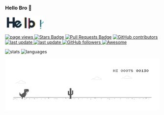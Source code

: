 ### Hello Bro 👋

<img width="25%" height="25%" src="./gif/hello.gif" href="https://github.com/bahrulajisantoso"/><br>

<!-- Here are some ideas to get you started: -->

<!-- - 🔭 I’m currently working on ... -->
<!-- - 🌱 I’m currently learning ... -->
<!-- - 👯 I’m looking to collaborate on ... -->
<!-- - 🤔 I’m looking for help with ... -->
<!-- - 💬 Ask me about ... -->
<!-- - 📫 How to reach me: ... -->
<!-- - 😄 Pronouns: ... -->
<!-- - ⚡ Fun fact: ... -->

<p align="left">
  <a href="https://github.com/bahrulajisantoso/bahrulajisantoso">
    <img src="https://komarev.com/ghpvc/?username=bahrulajisantoso" alt="page views" />
  </a>
  <!-- <a href="https://macropower.readthedocs.io/en/latest">
    <img alt="Read the Docs" src="https://img.shields.io/readthedocs/macropower?logo=read-the-docs">
  </a> -->
  <!-- <a href="https://stackoverflow.com/users/4868262">
    <img alt="Stack Exchange reputation" src="https://img.shields.io/stackexchange/stackoverflow/r/4868262?color=orange&label=reputation&logo=stackoverflow">
  </a> -->
  <!-- <a href="https://reddit.com/u/macropower">
    <img alt="Reddit User Karma" src="https://img.shields.io/reddit/user-karma/combined/macropower?label=karma&logo=reddit">
  </a> -->
  <a href="https://github.com/bahrulajisantoso/bahrulajisantoso/stargazers">
  <img src="https://img.shields.io/github/stars/bahrulajisantoso/bahrulajisantoso" alt="Stars Badge"/></a>
  
  <!-- <a href="https://github.com/bahrulajisantoso/bahrulajisantoso/network/members">
  <img src="https://img.shields.io/github/forks/bahrulajisantoso/bahrulajisantoso" alt="Forks Badge"/></a> -->
  
  <a href="https://github.com/bahrulajisantoso/bahrulajisantoso/pulls">
  <img src="https://img.shields.io/github/issues-pr/bahrulajisantoso/bahrulajisantoso" alt="Pull Requests Badge"/></a>
  
  <!-- <a href="https://github.com/bahrulajisantoso/bahrulajisantoso/issues">
  <img src="https://img.shields.io/github/issues/bahrulajisantoso/bahrulajisantoso" alt="Issues Badge"/></a> -->
  
  <a href="https://github.com/bahrulajisantoso/bahrulajisantoso/graphs/contributors">
  <img alt="GitHub contributors" src="https://img.shields.io/github/contributors/bahrulajisantoso/bahrulajisantoso?color=2b9348"></a>

  <a href="">
  <img src="https://img.shields.io/github/last-commit/bahrulajisantoso/bahrulajisantoso" alt="last update" />
  </a>
  <a href="">
  
  <img src="https://img.shields.io/github/commit-activity/m/bahrulajisantoso/bahrulajisantoso" alt="last update" />
  </a>

  <!-- <a href="">
  <img src="https://img.shields.io/github/last-commit/bahrulajisantoso/bahrulajisantoso?style=flat-square&cacheSeconds=86400" alt="last update" />
  </a> -->
  
  <!-- <a href="https://github.com/bahrulajisantoso/bahrulajisantoso/blob/master/LICENSE">
  <img src="https://img.shields.io/github/license/bahrulajisantoso/bahrulajisantoso?color=2b9348" alt="License Badge"/></a>
   -->
  <a href="https://github.com/bahrulajisantoso?tab=followers">
    <img alt="GitHub followers" src="https://img.shields.io/github/followers/bahrulajisantoso?color=green&logo=github">
  </a>
  
  <a href="https://github.com/abhisheknaiidu/awesome-github-profile-readme">
    <img alt="Awesome" src="https://awesome.re/mentioned-badge.svg">
  </a>
</p>

<p align="left"> 

<img width="45%" src="https://github-readme-stats.vercel.app/api?username=bahrulajisantoso&show_icons=true&theme=gotham" alt="stats" />

<img width="40%" src="https://github-readme-stats.vercel.app/api/top-langs/?username=bahrulajisantoso&layout=compact&theme=gotham" alt="languages" >
</p>

<img src="./gif/dino_rounded.gif" href="https://github.com/bahrulajisantoso" width="680"/><br>
